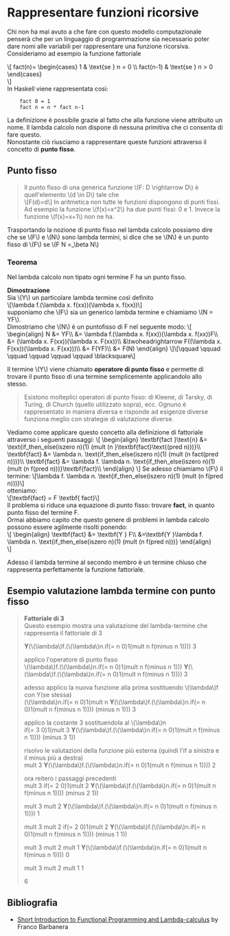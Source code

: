 # Rappresentare funzioni ricorsive
Chi non ha mai avuto a che fare con questo modello computazionale penserà che per un linguaggio di programmazione sia necessario poter dare nomi alle variabili per rappresentare una funzione ricorsiva.  
Consideriamo ad esempio la funzione fattoriale 

\\[
    fact(n)=
    \begin{cases}
    1 & \text{se } n = 0 \\\\
    fact(n-1) & \text{se } n > 0
    \end{cases}    
\\]  
In Haskell viene rappresentata così:  
```
    fact 0 = 1
    fact n = n * fact n-1
```  
La definizione è possibile grazie al fatto che alla funzione viene attribuito un nome.
Il lambda calcolo non dispone di nessuna primitiva che ci consenta di fare questo.  
Nonostante ciò riusciamo a rappresentare queste funzioni attraverso il concetto di **punto fisso**.
## Punto fisso
 
> Il punto fisso di una generica funzione \\(F: D \rightarrow D\\) è quell'elemento \\(d \in D\\) tale che  
> \\[F(d)=d\\]
> In aritmetica non tutte le funzioni dispongono di punti fissi.  
> Ad esempio la funzione \\(f(x)=x^2\\) ha due punti fissi: 0 e 1.
> Invece la funzione \\(f(x)=x+1\\) non ne ha.
  
Trasportando la nozione di punto fisso nel lambda calcolo possiamo dire che se \\(F\\) e \\(N\\) sono lambda termini, 
si dice che se \\(N\\) è un punto fisso di \\(F\\) se \\(F N =_\beta N\\)
### Teorema
Nel lambda calcolo non tipato ogni termine F ha un punto fisso.

**Dimostrazione**  
Sia \\(Y\\) un particolare lambda termine così definito  
\\[\lambda f.(\lambda x. f(xx))(\lambda x. f(xx))\\]  
supponiamo che \\(F\\) sia un generico lambda termine e chiamiamo \\(N = YF\\).  
Dimostriamo che \\(N\\) è un puntofisso di F nel seguente modo:
\\[
    \begin{align}
    N &= YF\\\\
    &= \lambda f.(\lambda x. f(xx))(\lambda x. f(xx))F\\\\
    &= (\lambda x. F(xx))(\lambda x. F(xx))\\\\
    &\twoheadrightarrow F((\lambda x. F(xx))(\lambda x. F(xx)))\\\\
    &= F(YF)\\\\
    &= F(N)
    \end{align}
\\]\\[\qquad \qquad \qquad \qquad \qquad \qquad \blacksquare\\]

Il termine \\(Y\\) viene chiamato **operatore di punto fisso** e permette di trovare il punto fisso di una termine semplicemente applicandolo allo stesso.  
> Esistono molteplici operatori di punto fisso: di Kleene, di Tarsky, di Turing, di Church (quello utilizzato sopra), ecc.
> Ognuno è rappresentato in maniera diversa e risponde ad esigenze diverse funziona meglio con strategie di valutazione diverse.
  
Vediamo come applicare questo concetto alla definizione di fattoriale attraverso i seguenti passaggi:
\\[
  \begin{align}
  \textbf{fact }\text{n} &= \text{if_then_else(iszero n)(1) (mult (n }\textbf{fact}\text{(pred n)))}\\\\
  \textbf{fact} &= \lambda n. \text{if_then_else(iszero n)(1) (mult (n fact(pred n)))}\\\\
  \textbf{fact} &= \lambda f. \lambda n. \text{if_then_else(iszero n)(1) (mult (n f(pred n)))}\textbf{fact}\\\\
  \end{align}
\\]
Se adesso chiamiamo \\(F\\) il termine:
\\[\lambda f. \lambda n. \text{if_then_else(iszero n)(1) (mult (n f(pred n)))}\\]  
otteniamo:  
\\[\textbf{fact} = F \textbf{ fact}\\]  
Il problema si riduce una equazione di punto fisso: trovare **fact**, in quanto punto fisso del termine F.  
Ormai abbiamo capito che questo genere di problemi in lambda calcolo possono essere agilmente risolti ponendo:  
\\[
\begin{align}
\textbf{fact} &= \textbf{Y } F\\\\
&=\textbf{Y }\lambda f. \lambda n. \text{if_then_else(iszero n)(1) (mult (n f(pred n)))}
\end{align}  
\\]

Adesso il lambda termine al secondo membro è un termine chiuso che rappresenta perfettamente la funzione fattoriale.

## Esempio valutazione lambda termine con punto fisso
>**Fattoriale di 3**  
>Questo esempio mostra una valutazione del lambda-termine che rappresenta il fattoriale di 3  
>  
>**Y**(\\(\lambda\\)f.(\\(\lambda\\)n.if(= n 0)1(mult n f(minus n 1)))) 3  
>  
>applico l'operatore di punto fisso  
>\\(\lambda\\)f.(\\(\lambda\\)n.if(= n 0)1(mult n f(minus n 1))) **Y**(\\(\lambda\\)f.(\\(\lambda\\)n.if(= n 0)1(mult n f(minus n 1)))) 3  
>  
>adesso applico la nuova funzione alla prima sostituendo \\(\lambda\\)f con Y(se stessa)  
>(\\(\lambda\\)n.if(= n 0)1(mult n **Y**(\\(\lambda\\)f.(\\(\lambda\\)n.if(= n 0)1(mult n f(minus n 1)))) (minus n 1))) 3  
>  
>applico la costante 3 sostituendola al \\(\lambda\\)n  
>if(= 3 0)1(mult 3 **Y**(\\(\lambda\\)f.(\\(\lambda\\)n.if(= n 0)1(mult n f(minus n 1)))) (minus 3 1))  
>  
>risolvo le valutazioni della funzione più esterna (quindi l'if a sinistra e il minus più a destra)  
>mult 3 **Y**(\\(\lambda\\)f.(\\(\lambda\\)n.if(= n 0)1(mult n f(minus n 1)))) 2  
>  
>ora reitero i passaggi precedenti  
>mult 3 if(= 2 0)1(mult 2 **Y**(\\(\lambda\\)f.(\\(\lambda\\)n.if(= n 0)1(mult n f(minus n 1)))) (minus 2 1))  
>  
>mult 3 mult 2 **Y**(\\(\lambda\\)f.(\\(\lambda\\)n.if(= n 0)1(mult n f(minus n 1)))) 1  
>  
>mult 3 mult 2 if(= 2 0)1(mult 2 **Y**(\\(\lambda\\)f.(\\(\lambda\\)n.if(= n 0)1(mult n f(minus n 1)))) (minus 1 1))  
>  
>mult 3 mult 2 mult 1 **Y**(\\(\lambda\\)f.(\\(\lambda\\)n.if(= n 0)1(mult n f(minus n 1)))) 0  
>  
>mult 3 mult 2 mult 1 1  
>  
>6

## Bibliografia
- [Short Introduction to Functional Programming and Lambda-calculus](https://www.dmi.unict.it/barba/PRINC-FUN-CONC/PROGRAMMI-TESTI/READING-MATERIAL/ShortIntroFPprog-lang.htm) by Franco Barbanera